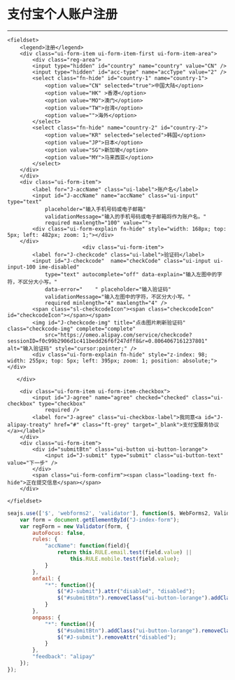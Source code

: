 
# 支付宝个人账户注册

----

<link charset="utf-8" rel="stylesheet" href="https://a.alipayobjects.com/memberprod/memberprod.authreg-1.1.css" media="all" />
<link media="all" rel="stylesheet" href='https://a.alipayobjects.com/al/alice.common.v1-1.4.css' type="text/css" />
<style>
@font-face {
    font-family: "rei";
    src: url("https://i.alipayobjects.com/common/fonts/rei.eot?20130502"); /* IE9 */
    src: url("https://i.alipayobjects.com/common/fonts/rei.eot?20130502#iefix") format("embedded-opentype"), /* IE6-IE8 */
    url("https://i.alipayobjects.com/common/fonts/rei.woff?20130502") format("woff"), /* chrome 6+、firefox 3.6+、Safari5.1+、Opera 11+ */
    url("https://i.alipayobjects.com/common/fonts/rei.ttf?20130502")  format("truetype"), /* chrome、firefox、opera、Safari, Android, iOS 4.2+ */
    url("https://i.alipayobjects.com/common/fonts/rei.svg?20130502#rei") format("svg"); /* iOS 4.1- */
}
.iconfont {
    font-family:"rei";
    font-style: normal;
    font-weight: normal;
    cursor: default;
    -webkit-font-smoothing: antialiased;
}
</style>
<style type="text/css">
/* 两个选框 */
.tab-choose{
    width:778px;
    height:67px;
    box-shadow: 0 0 3px #C7C5C5;
}
.tab-choose-item{
    float:left;
}
.btn-personal,.tab-choose-item a,.tab-choose-item-personal .arrow,.ui-dropdown-trigger{
    background-image:url("https://i.alipayobjects.com/e/201209/1DY4fMlnIi.png");
    background-repeat:no-repeat;
}
.tab-choose-item a{
    display:block;
    height:68px;
    text-indent:-9999em;
}
.tab-choose-item-personal{
    position:relative;
}
.tab-choose-item-personal a{
    background-position:0 0;
    width:388px;
}
.tab-choose-item-personal .arrow{
    display:block;
    width:25px;
    height:11px;
    background-position: 0 -71px;
    position:absolute;
    top:67px;
    left:47%;
}
.tab-choose-item-business a{
    background-position:-386px 0;
    width: 390px;
}
.box-shadow{
    box-shadow: 0 0 5px #c7c5c5;
    background:#fff;
    border:1px solid #e7e7e7;
    border-top: none;
    width: 776px;
}
/* 表单重设 */
.login-form-cnt{
    width:418px;
    background:#fff;
    padding: 15px 200px 0 160px;
}
.license{
    margin-left:60px;
    float: left;
    vertical-align: middle;
}
.ime-disabled{
    ime-mode: disabled;
}
.checkcode-img{
    border: 1px solid #C1C1C1;
    vertical-align: middle;
    padding: 5px;
}
.ui-form-item {
	position: relative;
	zoom:1;
}
.ui-form-item .ui-input{
    margin-right: 6px;
}
.ui-form-item-checkcode-error .ui-form-explain{
    background-color:#fff;
    border: none;
    background-position: -59px -66px;
    padding: 10px 8px 9px 25px;
    position: absolute;
    top:0;
}
.ui-form-item-checkcode-error .ui-form-explain .ui-form-arrow{
    display: none;
}
.ui-form-item-checkcode-error .ui-input{
      border: 1px solid #FF0000;
}
.reg-area{
    text-align: right;
}
.ui-form-l .ui-form-item-area {
	padding-bottom:5px;
    width:342px;
}
.ui-form input::-webkit-input-placeholder { color:#999; }
.ui-form input:-moz-placeholder { color:#999; }

/* 阿里账户 */
.aliusers-list li{
    float: left;
    margin: 10px 8px 0 auto;
    white-space: nowrap;
}
.ui-ali-icons{
    background-image: url("https://i.alipayobjects.com/e/201208/3ocQFumQPT.png");
    display: inline-block;
    width: 16px;
    height: 16px;
    margin-right: 5px;
    vertical-align: text-top;
    overflow:hidden;
}
.ui-ali-icons-1{
    background-position: 0 -99px;
}
.ui-ali-icons-3, .ui-ali-icons-4{
    background-position: 0 -40px;
}
.ui-ali-icons-15{
    background-position: 0 -40px;
}
.ui-ali-icons-5{
    background-position: 0 -80px;
}
.ui-ali-icons-0{
    background-position: 0 0;
}
.ui-ali-icons-2{
    background-position: 0 -60px;
}
</style>

<form id="J-index-form" method="post" class="ui-form ui-form-l" action="https://memberprod.alipay.com/account/reg/index.htm">
        <input type="hidden" name="_form_token" value="LKgfgva3ABH4CQyTReqj5xixONZ9VMXJ"/>

    <fieldset>
        <legend>注册</legend>
        <div class="ui-form-item ui-form-item-first ui-form-item-area">
            <div class="reg-area">
            <input type="hidden" id="country" name="country" value="CN" />
            <input type="hidden" id="acc-type" name="accType" value="2" />
            <select class="fn-hide" id="country-1" name="country-1">
                <option value="CN" selected="true">中国大陆</option>
                <option value="HK" >香港</option>
                <option value="MO">澳门</option>
                <option value="TW">台湾</option>
                <option value="">海外</option>
            </select>
            <select class="fn-hide" name="country-2" id="country-2">
                <option value="KR" selected="selected">韩国</option>
                <option value="JP">日本</option>
                <option value="SG">新加坡</option>
                <option value="MY">马来西亚</option>
            </select>
        </div>
        </div>
        <div class="ui-form-item">
            <label for="J-accName" class="ui-label">账户名</label>
            <input id="J-accName" name="accName" class="ui-input" type="text"
                placeholder="输入手机号码或电子邮箱"
                validationMessage="输入的手机号码或电子邮箱将作为账户名。"
                required maxlength="100" value="">
            <div class="ui-form-explain fn-hide" style="width: 168px; top: 5px; left: 482px; zoom: 1;"></div>
        </div>
                            <div class="ui-form-item">
            <label for="J-checkcode" class="ui-label">验证码</label>
            <input id="J-checkcode"  name="checkCode" class="ui-input ui-input-100 ime-disabled"
                type="text" autocomplete="off" data-explain="输入左图中的字符，不区分大小写。"
                data-error="    " placeholder="输入验证码"
                validationMessage="输入左图中的字符，不区分大小写。"
                required minlength="4" maxlength="4" />
            <span class="sl-checkcodeIcon"><span class="checkcodeIcon" id="checkcodeIcon"></span></span>
            <img id="J-checkcode-img" title="点击图片刷新验证码" class="checkcode-img" complete="complete"
                src="https://omeo.alipay.com/service/checkcode?sessionID=f0c99b2906d1c411bedd26f6f247dff8&r=0.8064067161237801" alt="输入验证码" style="cursor:pointer;" />
            <div class="ui-form-explain fn-hide" style="z-index: 98; width: 255px; top: 5px; left: 395px; zoom: 1; position: absolute;"></div>

       </div>

        <div class="ui-form-item ui-form-item-checkbox">
            <input id="J-agree" name="agree" checked="checked" class="ui-checkbox" type="checkbox"
                required />
            <label for="J-agree" class="ui-checkbox-label">我同意<a id="J-alipay-treaty" href="#" class="ft-grey" target="_blank">支付宝服务协议</a></label>
        </div>
        <div class="ui-form-item">
            <div id="submitBtn" class="ui-button ui-button-lorange">
                <input id="J-submit" type="submit" class="ui-button-text" value="下一步" />
            </div>
            <span class="ui-form-confirm"><span class="loading-text fn-hide">正在提交信息</span></span>
        </div>

    </fieldset>
</form>

````js
seajs.use(['$', 'webforms2', 'validator'], function($, WebForms2, Validator){
    var form = document.getElementById("J-index-form");
    var regForm = new Validator(form, {
        autoFocus: false,
        rules: {
            "accName": function(field){
                return this.RULE.email.test(field.value) ||
                    this.RULE.mobile.test(field.value);
            }
        },
        onfail: {
            "*": function(){
                $("#J-submit").attr("disabled", "disabled");
                $("#submitBtn").removeClass("ui-button-lorange").addClass("ui-button-ldisable");
            }
        },
        onpass: {
            "*": function(){
                $("#submitBtn").addClass("ui-button-lorange").removeClass("ui-button-ldisable");
                $("#J-submit").removeAttr("disabled");
            }
        },
        "feedback": "alipay"
    });
});
````
